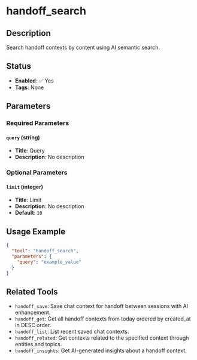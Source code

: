 # handoff_search

## Description
Search handoff contexts by content using AI semantic search.

## Status
- **Enabled**: ✅ Yes
- **Tags**: None

## Parameters

### Required Parameters

#### `query` (string)
- **Title**: Query
- **Description**: No description

### Optional Parameters

#### `limit` (integer)
- **Title**: Limit
- **Description**: No description
- **Default**: `10`

## Usage Example

```json
{
  "tool": "handoff_search",
  "parameters": {
    "query": "example_value"
  }
}
```

## Related Tools

- `handoff_save`: Save chat context for handoff between sessions with AI enhancement.
- `handoff_get`: Get all handoff contexts from today ordered by created_at in DESC order.
- `handoff_list`: List recent saved chat contexts.
- `handoff_related`: Get contexts related to the specified context through entities and topics.
- `handoff_insights`: Get AI-generated insights about a handoff context.

